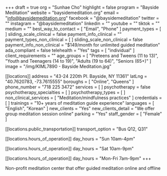 +++
draft = true
org = "Sunhae Cho"
highlight = false
program = "Bayside Meditation"
website = "baysidemeditation.org"
email = "info@baysidemeditation.org"
facebook = "@baysidemeditation"
twitter = ""
instagram = "@baysidemeditation"
linkedin = ""
youtube = ""
tiktok = ""
medium = ""
best_way_to_contact = [ "Email", "Phone" ]
payment_types = [ ]
sliding_scale_clinical = false
payment_info_clinical = ""
payment_types_non_clinical = [ ]
sliding_scale_non_clinical = false
payment_info_non_clinical = "$149/month for unlimited guided meditation"
ada_compliant = false
telehealth = "Yes"
tags = [ "individual" ]
client_requirements = ""
age_groups = [
  "Preteens and Tweens (11 to 13)",
  "Youth and Teenagers (14 to 19)",
  "Adults (19 to 64)",
  "Seniors (65+)"
]
image = "/img/KIML7890 - Bayside Meditation.jpg"

[[locations]]
address = "43-24 220th Pl. Bayside, NY 11361"
latLng = "40.7620783, -73.7615555"
boroughs = [ "Online", "Queens" ]
phone_number = "718 225 3472"
services = [ ]
psychotherapy = false
psychotherapy_specialties = [ ]
psychotherapy_types = [ ]
non_clinical_services = [ "Meditation/mindfulness practices" ]
credentials = [ ]
trainings = "10+ years of meditation guide experience"
languages = [ "English", "Korean" ]
new_clients = "Yes"
new_clients_detail = "We offer group meditation session online"
parking = "Yes"
staff_gender = [ "Female" ]

  [[locations.public_transportation]]
  transport_option = "Bus Q12, Q31"

  [[locations.hours_of_operation]]
  day_hours = "Sun 10am-4pm"

  [[locations.hours_of_operation]]
  day_hours = "Sat 10am-9pm"

  [[locations.hours_of_operation]]
  day_hours = "Mon-Fri 7am-9pm"
+++


Non-profit meditation center that offer guided meditation online and offline

